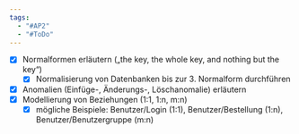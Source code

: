 ```yaml
---
tags:
  - "#AP2"
  - "#ToDo"
---
```

- [x] Normalformen erläutern („the key, the whole key, and nothing but the key“)
    - [x] Normalisierung von Datenbanken bis zur 3. Normalform durchführen
- [x] Anomalien (Einfüge-, Änderungs-, Löschanomalie) erläutern
- [x] Modellierung von Beziehungen (1:1, 1:n, m:n)
    - [x] mögliche Beispiele: Benutzer/Login (1:1), Benutzer/Bestellung (1:n), Benutzer/Benutzergruppe (m:n)